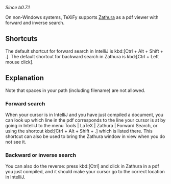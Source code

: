 _Since b0.7.1_

On non-Windows systems, TeXiFy supports [Zathura](https://pwmt.org/projects/zathura/) as a pdf viewer with forward and inverse search.

## Shortcuts

The default shortcut for forward search in IntelliJ is kbd:[Ctrl + Alt + Shift + .].
The default shortcut for backward search in Zathura is kbd:[Ctrl + Left mouse click].

## Explanation

Note that spaces in your path (including filename) are not allowed.

### Forward search
When your cursor is in IntelliJ and you have just compiled a document, you can look up which line in the pdf corresponds to the line your cursor is at by going in IntelliJ to the menu <ui-path>Tools | LaTeX | Zathura | Forward Search</ui-path>, or using the shortcut kbd:[Ctrl + Alt + Shift + .] which is listed there.
This shortcut can also be used to bring the Zathura window in view when you do not see it.

### Backward or inverse search

You can also do the reverse: press kbd:[Ctrl] and click in Zathura in a pdf you just compiled, and it should make your cursor go to the correct location in IntelliJ.
